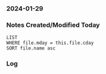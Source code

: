 ### 2024-01-29

### Notes Created/Modified Today
```dataview
LIST 
WHERE file.mday = this.file.cday
SORT file.name asc
```
### Log
